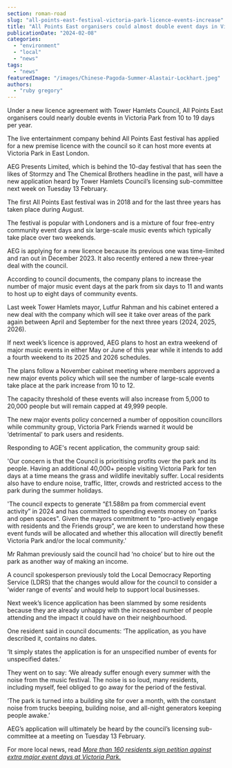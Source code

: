 ```yaml
---
section: roman-road
slug: "all-points-east-festival-victoria-park-licence-events-increase"
title: "All Points East organisers could almost double event days in Victoria Park under new licence"
publicationDate: "2024-02-08"
categories: 
  - "environment"
  - "local"
  - "news"
tags: 
  - "news"
featuredImage: "/images/Chinese-Pagoda-Summer-Alastair-Lockhart.jpeg"
authors: 
  - "ruby gregory"
---
```


Under a new licence agreement with Tower Hamlets Council, All Points East organisers could nearly double events in Victoria Park from 10 to 19 days per year. 

The live entertainment company behind All Points East festival has applied for a new premise licence with the council so it can host more events at Victoria Park in East London.

AEG Presents Limited, which is behind the 10-day festival that has seen the likes of Stormzy and The Chemical Brothers headline in the past, will have a new application heard by Tower Hamlets Council’s licensing sub-committee next week on Tuesday 13 February.

The first All Points East festival was in 2018 and for the last three years has taken place during August.

The festival is popular with Londoners and is a mixture of four free-entry community event days and six large-scale music events which typically take place over two weekends.

AEG is applying for a new licence because its previous one was time-limited and ran out in December 2023. It also recently entered a new three-year deal with the council.

According to council documents, the company plans to increase the number of major music event days at the park from six days to 11 and wants to host up to eight days of community events.

Last week Tower Hamlets mayor, Lutfur Rahman and his cabinet entered a new deal with the company which will see it take over areas of the park again between April and September for the next three years (2024, 2025, 2026).

If next week’s licence is approved, AEG plans to host an extra weekend of major music events in either May or June of this year while it intends to add a fourth weekend to its 2025 and 2026 schedules.

The plans follow a November cabinet meeting where members approved a new major events policy which will see the number of large-scale events take place at the park increase from 10 to 12.

The capacity threshold of these events will also increase from 5,000 to 20,000 people but will remain capped at 49,999 people.

The new major events policy concerned a number of opposition councillors while community group, Victoria Park Friends warned it would be ‘detrimental’ to park users and residents.

Responding to AGE's recent application, the community group said:

'Our concern is that the Council is prioritising profits over the park and its people. Having an additional 40,000+ people visiting Victoria Park for ten days at a time means the grass and wildlife inevitably suffer. Local residents also have to endure noise, traffic, litter, crowds and restricted access to the park during the summer holidays.

'The council expects to generate “£1.588m pa from commercial event activity” in 2024 and has committed to spending events money on "parks and open spaces". Given the mayors commitment to “pro-actively engage with residents and the Friends group”, we are keen to understand how these event funds will be allocated and whether this allocation will directly benefit Victoria Park and/or the local community.'

Mr Rahman previously said the council had ‘no choice’ but to hire out the park as another way of making an income.

A council spokesperson previously told the Local Democracy Reporting Service (LDRS) that the changes would allow for the council to consider a ‘wider range of events’ and would help to support local businesses.

Next week’s licence application has been slammed by some residents because they are already unhappy with the increased number of people attending and the impact it could have on their neighbourhood.

One resident said in council documents: ‘The application, as you have described it, contains no dates.

‘It simply states the application is for an unspecified number of events for unspecified dates.’

They went on to say: ‘We already suffer enough every summer with the noise from the music festival. The noise is so loud, many residents, including myself, feel obliged to go away for the period of the festival.

‘The park is turned into a building site for over a month, with the constant noise from trucks beeping, building noise, and all-night generators keeping people awake.’

AEG’s application will ultimately be heard by the council’s licensing sub-committee at a meeting on Tuesday 13 February.

For more local news, read [_More than 160 residents sign petition against extra major event days at Victoria Park._](https://romanroadlondon.com/major-event-days-victoria-park-petition-council/)


